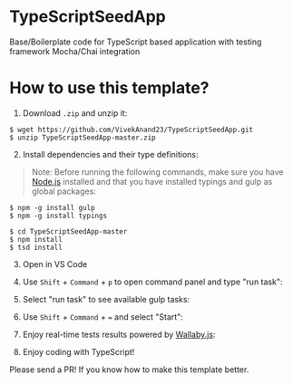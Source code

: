 # TypeScriptSeedApp
Base/Boilerplate code for TypeScript based application with testing framework Mocha/Chai integration

# How to use this template?

1) Download `.zip` and unzip it:
```
$ wget https://github.com/VivekAnand23/TypeScriptSeedApp.git
$ unzip TypeScriptSeedApp-master.zip
```

2) Install dependencies and their type definitions:

> Note: Before running the following commands, make sure you have [Node.js]() installed and 
that you have installed typings and gulp as global packages:
```
$ npm -g install gulp
$ npm -g install typings
```

```
$ cd TypeScriptSeedApp-master
$ npm install
$ tsd install
```

3) Open in VS Code

4) Use `Shift` + `Command` + `p` to open command panel and type "run task":

5) Select "run task" to see available gulp tasks:

6) Use `Shift` + `Command` + `=` and select "Start":

7) Enjoy real-time tests results powered by [Wallaby.js](http://wallabyjs.com/):
 
8) Enjoy coding with TypeScript!

Please send a PR! If you know how to make this template better.
